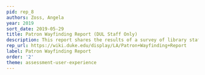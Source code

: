 ```yaml
---
pid: rep_8
authors: Zoss, Angela
year: 2019
sort_date: 2019-05-29
title: Patron Wayfinding Report (DUL Staff Only)
description: This report shares the results of a survey of library staff to establish locations where patrons are getting lost and locations that are difficult to find. The recommendations include clarifying transitions between buildings and adding room-specific wall signage visible from major decision points
rep_url: https://wiki.duke.edu/display/LA/Patron+Wayfinding+Report
label: Patron Wayfinding Report
order: '2'
theme: assessment-user-experience
---
```

